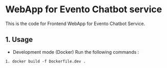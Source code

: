 # WebApp for Evento Chatbot service

This is the code for Frontend WebApp for Evento Chatbot Service.

## 1. Usage
- Development mode (Docker)
Run the following commands :

```1. docker build -f Dockerfile.dev .```
